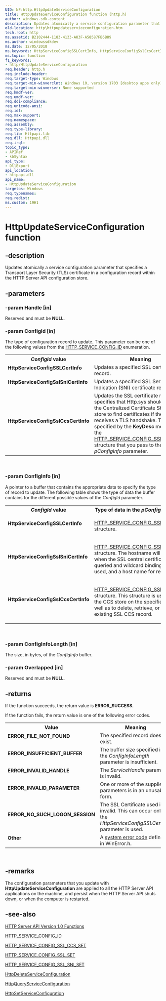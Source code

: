 ```yaml
---
UID: NF:http.HttpUpdateServiceConfiguration
title: HttpUpdateServiceConfiguration function (http.h)
author: windows-sdk-content
description: Updates atomically a service configuration parameter that specifies a Transport Layer Security (TLS) certificate in a configuration record within the HTTP Server API configuration store.
old-location: http\httpupdateserviceconfiguration.htm
tech.root: http
ms.assetid: B2102444-1183-4133-A83F-A58587FB6B89
ms.author: windowssdkdev
ms.date: 12/05/2018
ms.keywords: HttpServiceConfigSSLCertInfo, HttpServiceConfigSslCcsCertInfo, HttpServiceConfigSslSniCertInfo, HttpUpdateServiceConfiguration, HttpUpdateServiceConfiguration function [HTTP], http.httpupdateserviceconfiguration, http/HttpUpdateServiceConfiguration
ms.topic: function
f1_keywords:
- http/HttpUpdateServiceConfiguration
req.header: http.h
req.include-header: 
req.target-type: Windows
req.target-min-winverclnt: Windows 10, version 1703 [desktop apps only]
req.target-min-winversvr: None supported
req.kmdf-ver: 
req.umdf-ver: 
req.ddi-compliance: 
req.unicode-ansi: 
req.idl: 
req.max-support: 
req.namespace: 
req.assembly: 
req.type-library: 
req.lib: Httpapi.lib
req.dll: Httpapi.dll
req.irql: 
topic_type:
- APIRef
- kbSyntax
api_type:
- DllExport
api_location:
- httpapi.dll
api_name:
- HttpUpdateServiceConfiguration
targetos: Windows
req.typenames: 
req.redist: 
ms.custom: 19H1
---
```


# HttpUpdateServiceConfiguration function


## -description


Updates atomically a service configuration parameter that specifies a Transport Layer Security (TLS) certificate in a  configuration record within the HTTP Server API configuration store.


## -parameters




### -param Handle [in]

Reserved and must be  <b>NULL</b>.


### -param ConfigId [in]

The type of configuration record to update. This parameter can be one of the following values from the <a href="https://docs.microsoft.com/windows/desktop/api/http/ne-http-http_service_config_id">HTTP_SERVICE_CONFIG_ID</a> enumeration.

<table>
<tr>
<th><i>ConfigId</i> value</th>
<th>Meaning</th>
</tr>
<tr>
<td width="40%"><a id="HttpServiceConfigSSLCertInfo"></a><a id="httpserviceconfigsslcertinfo"></a><a id="HTTPSERVICECONFIGSSLCERTINFO"></a><dl>
<dt><b>HttpServiceConfigSSLCertInfo</b></dt>
</dl>
</td>
<td width="60%">
Updates a specified SSL certificate record.

</td>
</tr>
<tr>
<td width="40%"><a id="HttpServiceConfigSslSniCertInfo"></a><a id="httpserviceconfigsslsnicertinfo"></a><a id="HTTPSERVICECONFIGSSLSNICERTINFO"></a><dl>
<dt><b>HttpServiceConfigSslSniCertInfo</b></dt>
</dl>
</td>
<td width="60%">
Updates a specified SSL Server Name Indication (SNI) certificate record.

</td>
</tr>
<tr>
<td width="40%"><a id="HttpServiceConfigSslCcsCertInfo"></a><a id="httpserviceconfigsslccscertinfo"></a><a id="HTTPSERVICECONFIGSSLCCSCERTINFO"></a><dl>
<dt><b>HttpServiceConfigSslCcsCertInfo</b></dt>
</dl>
</td>
<td width="60%">
Updates the   SSL certificate record that specifies that Http.sys should consult the Centralized Certificate Store (CCS) store to find certificates if the port receives a TLS handshake. The port is specified by the <b>KeyDesc</b> member of the <a href="https://docs.microsoft.com/windows/desktop/api/http/ns-http-http_service_config_ssl_ccs_set">HTTP_SERVICE_CONFIG_SSL_CCS_SET</a> structure that you  pass to the <i>pConfigInfo</i> parameter.

</td>
</tr>
</table>
 


### -param ConfigInfo [in]

A pointer to a buffer that contains the appropriate data to specify the type of record to update. The  following table shows the type of data the buffer contains for the different possible values of the <i>ConfigId</i> parameter.

<table>
<tr>
<th><i>ConfigId</i> value</th>
<th>Type of data in the <i>pConfigInfo</i> buffer</th>
</tr>
<tr>
<td width="40%"><a id="HttpServiceConfigSSLCertInfo"></a><a id="httpserviceconfigsslcertinfo"></a><a id="HTTPSERVICECONFIGSSLCERTINFO"></a><dl>
<dt><b>HttpServiceConfigSSLCertInfo</b></dt>
</dl>
</td>
<td width="60%">

<a href="https://docs.microsoft.com/windows/desktop/api/http/ns-http-http_service_config_ssl_set">HTTP_SERVICE_CONFIG_SSL_SET</a> structure.

</td>
</tr>
<tr>
<td width="40%"><a id="HttpServiceConfigSslSniCertInfo"></a><a id="httpserviceconfigsslsnicertinfo"></a><a id="HTTPSERVICECONFIGSSLSNICERTINFO"></a><dl>
<dt><b>HttpServiceConfigSslSniCertInfo</b></dt>
</dl>
</td>
<td width="60%">

<a href="https://docs.microsoft.com/windows/desktop/api/http/ns-http-http_service_config_ssl_sni_set">HTTP_SERVICE_CONFIG_SSL_SNI_SET</a> structure. The hostname will be "*" when the SSL central certificate store is queried and wildcard bindings are used, and a host name for regular SNI.

</td>
</tr>
<tr>
<td width="40%"><a id="HttpServiceConfigSslCcsCertInfo"></a><a id="httpserviceconfigsslccscertinfo"></a><a id="HTTPSERVICECONFIGSSLCCSCERTINFO"></a><dl>
<dt><b><b>HttpServiceConfigSslCcsCertInfo</b></b></dt>
</dl>
</td>
<td width="60%">

<a href="https://docs.microsoft.com/windows/desktop/api/http/ns-http-http_service_config_ssl_ccs_set">HTTP_SERVICE_CONFIG_SSL_CCS_SET</a> structure. This structure is used to add the CCS store on the specified port, as well as to delete, retrieve, or update an existing SSL CCS record.

</td>
</tr>
</table>
 


### -param ConfigInfoLength [in]

The size, in bytes, of the <i>ConfigInfo</i> buffer.


### -param Overlapped [in]

Reserved and must be  <b>NULL</b>.


## -returns



If the function succeeds, the return value is <b>ERROR_SUCCESS</b>.

If the function fails, the return value is one of the following error codes.

<table>
<tr>
<th>Value</th>
<th>Meaning</th>
</tr>
<tr>
<td width="40%">
<dl>
<dt><b>ERROR_FILE_NOT_FOUND</b></dt>
</dl>
</td>
<td width="60%">
The specified record does not exist.

</td>
</tr>
<tr>
<td width="40%">
<dl>
<dt><b>ERROR_INSUFFICIENT_BUFFER</b></dt>
</dl>
</td>
<td width="60%">
The buffer size specified in the <i>ConfigInfoLength</i> parameter is insufficient.

</td>
</tr>
<tr>
<td width="40%">
<dl>
<dt><b>ERROR_INVALID_HANDLE</b></dt>
</dl>
</td>
<td width="60%">
The <i>ServiceHandle</i> parameter is invalid.

</td>
</tr>
<tr>
<td width="40%">
<dl>
<dt><b>ERROR_INVALID_PARAMETER</b></dt>
</dl>
</td>
<td width="60%">
One or more of the supplied parameters is in an unusable form.

</td>
</tr>
<tr>
<td width="40%">
<dl>
<dt><b>ERROR_NO_SUCH_LOGON_SESSION</b></dt>
</dl>
</td>
<td width="60%">
The SSL Certificate used is invalid.  This can occur only if the <i>HttpServiceConfigSSLCertInfo</i> parameter is used.

</td>
</tr>
<tr>
<td width="40%">
<dl>
<dt><b>Other</b></dt>
</dl>
</td>
<td width="60%">
A <a href="https://docs.microsoft.com/windows/desktop/Debug/system-error-codes">system error code</a> defined in WinError.h.

</td>
</tr>
</table>
 




## -remarks



The configuration parameters that you update with <b>HttpUpdateServiceConfiguration</b> are applied to all the HTTP Server API applications on the machine, and persist when the HTTP Server API shuts down, or when the computer is restarted.




## -see-also




<a href="https://docs.microsoft.com/windows/desktop/Http/http-server-api-version-1-0-functions">HTTP Server API Version 1.0 Functions</a>



<a href="https://docs.microsoft.com/windows/desktop/api/http/ne-http-http_service_config_id">HTTP_SERVICE_CONFIG_ID</a>



<a href="https://docs.microsoft.com/windows/desktop/api/http/ns-http-http_service_config_ssl_ccs_set">HTTP_SERVICE_CONFIG_SSL_CCS_SET</a>



<a href="https://docs.microsoft.com/windows/desktop/api/http/ns-http-http_service_config_ssl_set">HTTP_SERVICE_CONFIG_SSL_SET</a>



<a href="https://docs.microsoft.com/windows/desktop/api/http/ns-http-http_service_config_ssl_sni_set">HTTP_SERVICE_CONFIG_SSL_SNI_SET</a>



<a href="https://docs.microsoft.com/windows/desktop/api/http/nf-http-httpdeleteserviceconfiguration">HttpDeleteServiceConfiguration</a>



<a href="https://docs.microsoft.com/windows/desktop/api/http/nf-http-httpqueryserviceconfiguration">HttpQueryServiceConfiguration</a>



<a href="https://docs.microsoft.com/windows/desktop/api/http/nf-http-httpsetserviceconfiguration">HttpSetServiceConfiguration</a>
 

 

